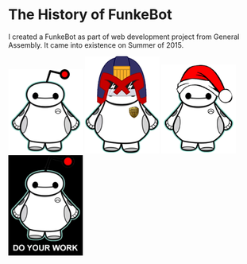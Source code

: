 # The History of FunkeBot

I created a FunkeBot as part of web development project from General Assembly. It came into existence on Summer of 2015.  
  
  

<img src="FunkeBot.png" width="150">
<img src="JudgeFunke.png" width="150">
<img src="SantaFunke.gif" width="150">
<img src="WorkFunke.png" width="150">
